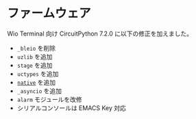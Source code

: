 # ファームウェア

Wio Terminal 向け CircuitPython 7.2.0 に以下の修正を加えました。

- `_bleio` を削除
- `uzlib` を追加
- `stage` を追加
- `uctypes` を追加
- [`native`](https://micropython-docs-ja.readthedocs.io/ja/latest/reference/speed_python.html#the-native-code-emitter) を追加
- `_asyncio` を追加
- `alarm` モジュールを改修
- シリアルコンソールは EMACS Key 対応
